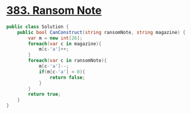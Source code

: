 # [383. Ransom Note](https://leetcode.com/problems/ransom-note/)

```csharp
public class Solution {
    public bool CanConstruct(string ransomNote, string magazine) {
        var m = new int[26];
        foreach(var c in magazine){
            m[c-'a']++;
        }
        foreach(var c in ransomNote){
            m[c-'a']--;
            if(m[c-'a'] < 0){
                return false;
            }
        }
        return true;
    }
}
```
